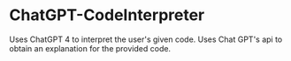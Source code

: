 # ChatGPT-CodeInterpreter
Uses ChatGPT 4 to interpret the user's given code. Uses Chat GPT's api to obtain an explanation for the provided code.
